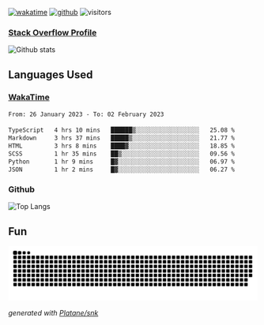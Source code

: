 [![wakatime](https://wakatime.com/badge/user/82c377cd-a54c-404c-b7df-177b313ca539.svg)](https://wakatime.com/@82c377cd-a54c-404c-b7df-177b313ca539)
[![github](https://img.shields.io/github/followers/xinthose?logo=github&style=plastic)](https://github.com/alanhamlett?tab=followers)
![visitors](https://visitor-badge.glitch.me/badge?page_id=xinthose&left_color=green&right_color=red)
### [Stack Overflow Profile](https://stackoverflow.com/users/4056146/xinthose)

![Github stats](https://github-readme-stats.vercel.app/api?username=xinthose&show_icons=true&theme=radical&count_private=true)

## Languages Used

### [WakaTime](https://wakatime.com/)
<!--START_SECTION:waka-->

```text
From: 26 January 2023 - To: 02 February 2023

TypeScript   4 hrs 10 mins   ██████▒░░░░░░░░░░░░░░░░░░   25.08 %
Markdown     3 hrs 37 mins   █████▒░░░░░░░░░░░░░░░░░░░   21.77 %
HTML         3 hrs 8 mins    ████▓░░░░░░░░░░░░░░░░░░░░   18.85 %
SCSS         1 hr 35 mins    ██▒░░░░░░░░░░░░░░░░░░░░░░   09.56 %
Python       1 hr 9 mins     █▓░░░░░░░░░░░░░░░░░░░░░░░   06.97 %
JSON         1 hr 2 mins     █▓░░░░░░░░░░░░░░░░░░░░░░░   06.27 %
```

<!--END_SECTION:waka-->

### Github

![Top Langs](https://github-readme-stats.vercel.app/api/top-langs/?username=xinthose)

## Fun
![github contribution grid snake animation](https://raw.githubusercontent.com/xinthose/xinthose/output/github-contribution-grid-snake.svg)

_generated with [Platane/snk](https://github.com/Platane/snk)_
